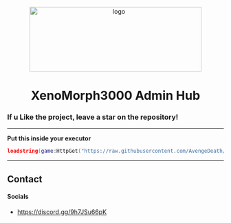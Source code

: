 <p align="center"><img src="" width="400px" height="150px" alt="logo"></p>

<h1 align="center">XenoMorph3000 Admin Hub</h1>



### If u Like the project, leave a star on the repository!

---

**Put this inside your executor**

```lua
loadstring(game:HttpGet("https://raw.githubusercontent.com/AvengeDeath/XenoMorph3000/main/main.lua"))()
```

---

## Contact
#### Socials
* https://discord.gg/9h7JSu66pK
